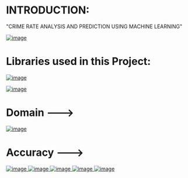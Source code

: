 # INTRODUCTION:
"CRIME RATE ANALYSIS AND PREDICTION USING MACHINE LEARNING"

[
![image](https://github.com/Maheshreddy1356/Crime-Rate-Analysis-AndPrediction-Using-Machine-Learning/assets/123810091/0d0dff6f-815b-4716-ad3a-1e11711cdf77)
](url)

# Libraries used in this Project:
[
![image](https://github.com/Maheshreddy1356/Crime-Rate-Analysis-AndPrediction-Using-Machine-Learning/assets/123810091/2051a31a-6242-4ef7-8d20-bd6f3d997a9f)
](url)

[
![image](https://github.com/Maheshreddy1356/Crime-Rate-Analysis-AndPrediction-Using-Machine-Learning/assets/123810091/ab799e8b-1ea7-4573-b18f-4ae52e2ee7cd)
](url)
# Domain --->
[
![image](https://github.com/Maheshreddy1356/Crime-Rate-Analysis-AndPrediction-Using-Machine-Learning/assets/123810091/83901c4b-722c-47ee-908a-42bad2b322fa)
](url)
# Accuracy --->
[
![image](https://github.com/Maheshreddy1356/Crime-Rate-Analysis-AndPrediction-Using-Machine-Learning/assets/123810091/5584d84d-38ae-4d92-9812-a92c1db91dcc)
](url)   [
![image](https://github.com/Maheshreddy1356/Crime-Rate-Analysis-AndPrediction-Using-Machine-Learning/assets/123810091/4d53ba70-9859-4a00-8cc8-403500712b49)
](url)     [
![image](https://github.com/Maheshreddy1356/Crime-Rate-Analysis-AndPrediction-Using-Machine-Learning/assets/123810091/f4cce7f4-92bc-4c6a-b658-ab339cf12d0f)
](url)       [
![image](https://github.com/Maheshreddy1356/Crime-Rate-Analysis-AndPrediction-Using-Machine-Learning/assets/123810091/4d53ba70-9859-4a00-8cc8-403500712b49)
](url)     [
![image](https://github.com/Maheshreddy1356/Crime-Rate-Analysis-AndPrediction-Using-Machine-Learning/assets/123810091/7c533c1a-dde3-4853-b264-f443e5290d44)
](url)
